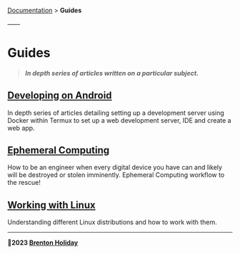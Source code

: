 [Documentation](../) > __Guides__

——

# Guides

> #### *In depth series of articles written on a particular subject.*

## [__Developing on Android__](developing-on-andrioid)

In depth series of articles detailing setting up a development server using Docker within Termux to set up a web development server, IDE and create a web app.

## [Ephemeral Computing](./ephemeral-computing)

How to be an engineer when every digital device you have can and likely will be destroyed or stolen imminently. Ephemeral Computing workflow to the rescue!

## [Working with Linux](./working-with-linux)

Understanding different Linux distributions and how to work with them.

***

**🤍2023 [Brenton Holiday](https://allmylinks.com/8rents)**
